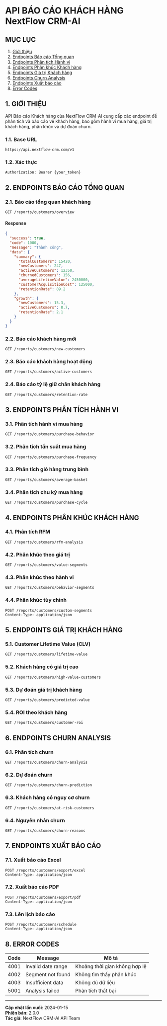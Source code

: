 # API BÁO CÁO KHÁCH HÀNG NextFlow CRM-AI

## MỤC LỤC

1. [Giới thiệu](#1-giới-thiệu)
2. [Endpoints Báo cáo Tổng quan](#2-endpoints-báo-cáo-tổng-quan)
3. [Endpoints Phân tích Hành vi](#3-endpoints-phân-tích-hành-vi)
4. [Endpoints Phân khúc Khách hàng](#4-endpoints-phân-khúc-khách-hàng)
5. [Endpoints Giá trị Khách hàng](#5-endpoints-giá-trị-khách-hàng)
6. [Endpoints Churn Analysis](#6-endpoints-churn-analysis)
7. [Endpoints Xuất báo cáo](#7-endpoints-xuất-báo-cáo)
8. [Error Codes](#8-error-codes)

## 1. GIỚI THIỆU

API Báo cáo Khách hàng của NextFlow CRM-AI cung cấp các endpoint để phân tích và báo cáo về khách hàng, bao gồm hành vi mua hàng, giá trị khách hàng, phân khúc và dự đoán churn.

### 1.1. Base URL

```
https://api.nextflow-crm.com/v1
```

### 1.2. Xác thực

```http
Authorization: Bearer {your_token}
```

## 2. ENDPOINTS BÁO CÁO TỔNG QUAN

### 2.1. Báo cáo tổng quan khách hàng

```http
GET /reports/customers/overview
```

#### Response

```json
{
  "success": true,
  "code": 1000,
  "message": "Thành công",
  "data": {
    "summary": {
      "totalCustomers": 15420,
      "newCustomers": 247,
      "activeCustomers": 12350,
      "churnedCustomers": 156,
      "averageLifetimeValue": 2450000,
      "customerAcquisitionCost": 125000,
      "retentionRate": 89.2
    },
    "growth": {
      "newCustomers": 15.3,
      "activeCustomers": 8.7,
      "retentionRate": 2.1
    }
  }
}
```

### 2.2. Báo cáo khách hàng mới

```http
GET /reports/customers/new-customers
```

### 2.3. Báo cáo khách hàng hoạt động

```http
GET /reports/customers/active-customers
```

### 2.4. Báo cáo tỷ lệ giữ chân khách hàng

```http
GET /reports/customers/retention-rate
```

## 3. ENDPOINTS PHÂN TÍCH HÀNH VI

### 3.1. Phân tích hành vi mua hàng

```http
GET /reports/customers/purchase-behavior
```

### 3.2. Phân tích tần suất mua hàng

```http
GET /reports/customers/purchase-frequency
```

### 3.3. Phân tích giỏ hàng trung bình

```http
GET /reports/customers/average-basket
```

### 3.4. Phân tích chu kỳ mua hàng

```http
GET /reports/customers/purchase-cycle
```

## 4. ENDPOINTS PHÂN KHÚC KHÁCH HÀNG

### 4.1. Phân tích RFM

```http
GET /reports/customers/rfm-analysis
```

### 4.2. Phân khúc theo giá trị

```http
GET /reports/customers/value-segments
```

### 4.3. Phân khúc theo hành vi

```http
GET /reports/customers/behavior-segments
```

### 4.4. Phân khúc tùy chỉnh

```http
POST /reports/customers/custom-segments
Content-Type: application/json
```

## 5. ENDPOINTS GIÁ TRỊ KHÁCH HÀNG

### 5.1. Customer Lifetime Value (CLV)

```http
GET /reports/customers/lifetime-value
```

### 5.2. Khách hàng có giá trị cao

```http
GET /reports/customers/high-value-customers
```

### 5.3. Dự đoán giá trị khách hàng

```http
GET /reports/customers/predicted-value
```

### 5.4. ROI theo khách hàng

```http
GET /reports/customers/customer-roi
```

## 6. ENDPOINTS CHURN ANALYSIS

### 6.1. Phân tích churn

```http
GET /reports/customers/churn-analysis
```

### 6.2. Dự đoán churn

```http
GET /reports/customers/churn-prediction
```

### 6.3. Khách hàng có nguy cơ churn

```http
GET /reports/customers/at-risk-customers
```

### 6.4. Nguyên nhân churn

```http
GET /reports/customers/churn-reasons
```

## 7. ENDPOINTS XUẤT BÁO CÁO

### 7.1. Xuất báo cáo Excel

```http
POST /reports/customers/export/excel
Content-Type: application/json
```

### 7.2. Xuất báo cáo PDF

```http
POST /reports/customers/export/pdf
Content-Type: application/json
```

### 7.3. Lên lịch báo cáo

```http
POST /reports/customers/schedule
Content-Type: application/json
```

## 8. ERROR CODES

| Code | Message | Mô tả |
|------|---------|-------|
| 4001 | Invalid date range | Khoảng thời gian không hợp lệ |
| 4002 | Segment not found | Không tìm thấy phân khúc |
| 4003 | Insufficient data | Không đủ dữ liệu |
| 5001 | Analysis failed | Phân tích thất bại |

---

**Cập nhật lần cuối**: 2024-01-15  
**Phiên bản**: 2.0.0  
**Tác giả**: NextFlow CRM-AI API Team
